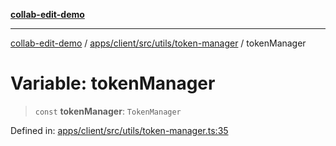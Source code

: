 [**collab-edit-demo**](../../../../../../README.md)

***

[collab-edit-demo](../../../../../../README.md) / [apps/client/src/utils/token-manager](../README.md) / tokenManager

# Variable: tokenManager

> `const` **tokenManager**: `TokenManager`

Defined in: [apps/client/src/utils/token-manager.ts:35](https://github.com/austyle-io/pub-sub-demo/blob/facd25f09850fc4e78e94ce267c52e173d869933/apps/client/src/utils/token-manager.ts#L35)
